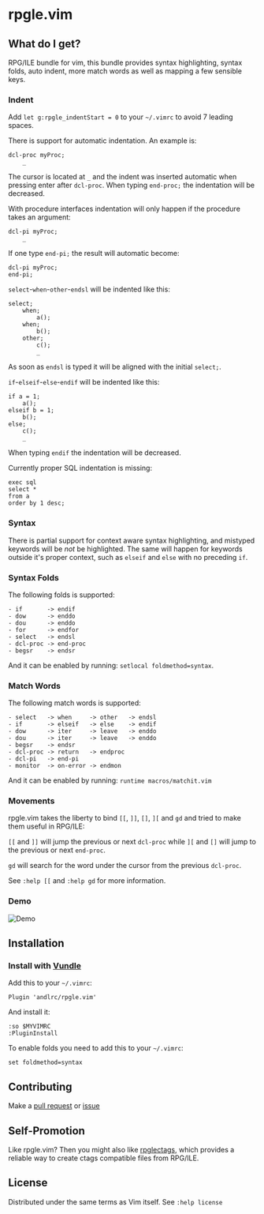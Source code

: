 rpgle.vim
=========

What do I get?
--------------

RPG/ILE bundle for vim, this bundle provides syntax highlighting, syntax folds,
auto indent, more match words as well as mapping a few sensible keys.

### Indent

Add `let g:rpgle_indentStart = 0` to your `~/.vimrc` to avoid 7 leading spaces.

There is support for automatic indentation. An example is:

    dcl-proc myProc;
        _

The cursor is located at `_` and the indent was inserted automatic when pressing
enter after `dcl-proc`. When typing `end-proc;` the indentation will be
decreased.

With procedure interfaces indentation will only happen if the procedure takes
an argument:

    dcl-pi myProc;
        _

If one type `end-pi;` the result will automatic become:

    dcl-pi myProc;
    end-pi;

`select`-`when`-`other`-`endsl` will be indented like this:

    select;
        when;
            a();
        when;
            b();
        other;
            c();
            _

As soon as `endsl` is typed it will be aligned with the initial `select;`.

`if`-`elseif`-`else`-`endif` will be indented
like this:

    if a = 1;
        a();
    elseif b = 1;
        b();
    else;
        c();
        _

When typing `endif` the indentation will be decreased.

Currently proper SQL indentation is missing:

    exec sql
    select *
    from a
    order by 1 desc;

### Syntax

There is partial support for context aware syntax highlighting, and mistyped
keywords will be *not* be highlighted. The same will happen for keywords outside
it's proper context, such as `elseif` and `else` with no preceding `if`.

### Syntax Folds

The following folds is supported:

    - if       -> endif
    - dow      -> enddo
    - dou      -> enddo
    - for      -> endfor
    - select   -> endsl
    - dcl-proc -> end-proc
    - begsr    -> endsr

And it can be enabled by running: `setlocal foldmethod=syntax`.

### Match Words

The following match words is supported:

    - select   -> when     -> other   -> endsl
    - if       -> elseif   -> else    -> endif
    - dow      -> iter     -> leave   -> enddo
    - dou      -> iter     -> leave   -> enddo
    - begsr    -> endsr
    - dcl-proc -> return   -> endproc
    - dcl-pi   -> end-pi
    - monitor  -> on-error -> endmon

And it can be enabled by running: `runtime macros/matchit.vim`

### Movements

rpgle.vim takes the liberty to bind `[[`, `]]`, `[]`, `][` and `gd` and tried to
make them useful in RPG/ILE:

`[[` and `]]` will jump the previous or next `dcl-proc` while `][` and `[]` will
jump to the previous or next `end-proc`.

`gd` will search for the word under the cursor from the previous `dcl-proc`.

See `:help [[` and `:help gd` for more information.

### Demo

![Demo](demo.gif)

Installation
------------

### Install with [Vundle](https://github.com/gmarik/vundle)

Add this to your `~/.vimrc`:

    Plugin 'andlrc/rpgle.vim'

And install it:

    :so $MYVIMRC
    :PluginInstall

To enable folds you need to add this to your `~/.vimrc`:

    set foldmethod=syntax

Contributing
------------

Make a [pull request](https://github.com/andlrc/rpgle.vim/pulls) or
[issue](https://github.com/andlrc/rpgle.vim/issues)

Self-Promotion
--------------

Like rpgle.vim? Then you might also like
[rpglectags](https://github.com/andlrc/rpglectags), which provides a reliable
way to create ctags compatible files from RPG/ILE.

License
-------

Distributed under the same terms as Vim itself. See `:help license`
